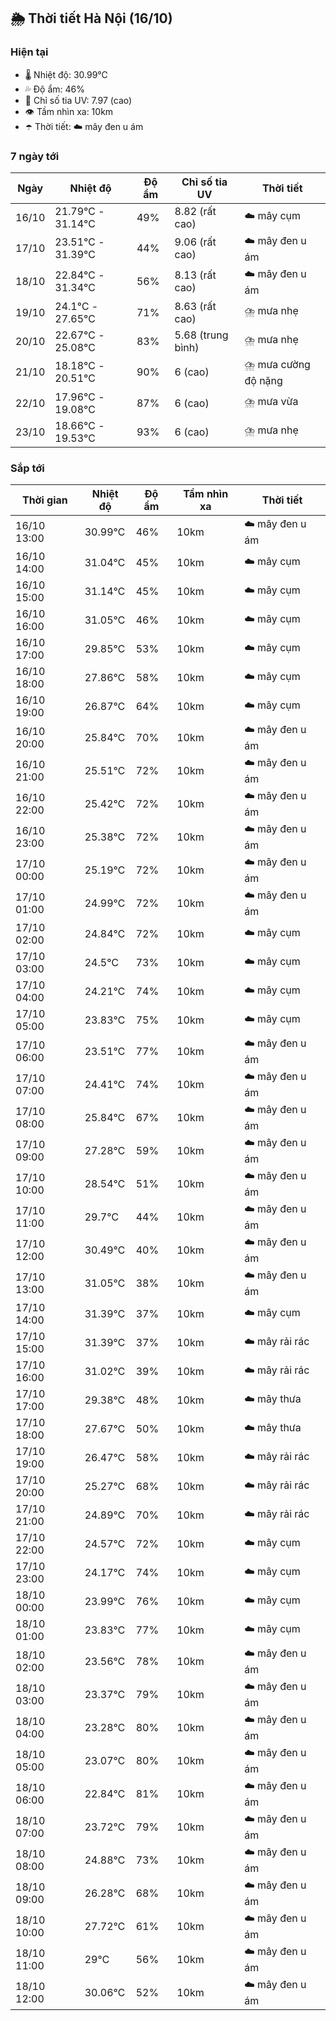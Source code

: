 ## 🌦️ Thời tiết Hà Nội (16/10)

### Hiện tại

- 🌡️ Nhiệt độ: 30.99℃
- 💦 Độ ẩm: 46%
- 🌟 Chỉ số tia UV: 7.97 (cao)
- 👁️ Tầm nhìn xa: 10km
- ☂️ Thời tiết: ☁️ mây đen u ám

### 7 ngày tới

| Ngày | Nhiệt độ | Độ ẩm | Chỉ số tia UV | Thời tiết |
| --- | --- | --- | --- | --- |
| 16/10 | 21.79℃ - 31.14℃ | 49% | 8.82 (rất cao) | ☁️ mây cụm |
| 17/10 | 23.51℃ - 31.39℃ | 44% | 9.06 (rất cao) | ☁️ mây đen u ám |
| 18/10 | 22.84℃ - 31.34℃ | 56% | 8.13 (rất cao) | ☁️ mây đen u ám |
| 19/10 | 24.1℃ - 27.65℃ | 71% | 8.63 (rất cao) | ⛈️ mưa nhẹ |
| 20/10 | 22.67℃ - 25.08℃ | 83% | 5.68 (trung bình) | ⛈️ mưa nhẹ |
| 21/10 | 18.18℃ - 20.51℃ | 90% | 6 (cao) | ⛈️ mưa cường độ nặng |
| 22/10 | 17.96℃ - 19.08℃ | 87% | 6 (cao) | ⛈️ mưa vừa |
| 23/10 | 18.66℃ - 19.53℃ | 93% | 6 (cao) | ⛈️ mưa nhẹ |

### Sắp tới

| Thời gian | Nhiệt độ | Độ ẩm | Tầm nhìn xa | Thời tiết |
| --- | --- | --- | --- | --- |
| 16/10 13:00 | 30.99℃ | 46% | 10km | ☁️ mây đen u ám |
| 16/10 14:00 | 31.04℃ | 45% | 10km | ☁️ mây cụm |
| 16/10 15:00 | 31.14℃ | 45% | 10km | ☁️ mây cụm |
| 16/10 16:00 | 31.05℃ | 46% | 10km | ☁️ mây cụm |
| 16/10 17:00 | 29.85℃ | 53% | 10km | ☁️ mây cụm |
| 16/10 18:00 | 27.86℃ | 58% | 10km | ☁️ mây cụm |
| 16/10 19:00 | 26.87℃ | 64% | 10km | ☁️ mây cụm |
| 16/10 20:00 | 25.84℃ | 70% | 10km | ☁️ mây đen u ám |
| 16/10 21:00 | 25.51℃ | 72% | 10km | ☁️ mây đen u ám |
| 16/10 22:00 | 25.42℃ | 72% | 10km | ☁️ mây đen u ám |
| 16/10 23:00 | 25.38℃ | 72% | 10km | ☁️ mây đen u ám |
| 17/10 00:00 | 25.19℃ | 72% | 10km | ☁️ mây đen u ám |
| 17/10 01:00 | 24.99℃ | 72% | 10km | ☁️ mây đen u ám |
| 17/10 02:00 | 24.84℃ | 72% | 10km | ☁️ mây cụm |
| 17/10 03:00 | 24.5℃ | 73% | 10km | ☁️ mây cụm |
| 17/10 04:00 | 24.21℃ | 74% | 10km | ☁️ mây cụm |
| 17/10 05:00 | 23.83℃ | 75% | 10km | ☁️ mây cụm |
| 17/10 06:00 | 23.51℃ | 77% | 10km | ☁️ mây đen u ám |
| 17/10 07:00 | 24.41℃ | 74% | 10km | ☁️ mây đen u ám |
| 17/10 08:00 | 25.84℃ | 67% | 10km | ☁️ mây đen u ám |
| 17/10 09:00 | 27.28℃ | 59% | 10km | ☁️ mây đen u ám |
| 17/10 10:00 | 28.54℃ | 51% | 10km | ☁️ mây đen u ám |
| 17/10 11:00 | 29.7℃ | 44% | 10km | ☁️ mây đen u ám |
| 17/10 12:00 | 30.49℃ | 40% | 10km | ☁️ mây đen u ám |
| 17/10 13:00 | 31.05℃ | 38% | 10km | ☁️ mây đen u ám |
| 17/10 14:00 | 31.39℃ | 37% | 10km | ☁️ mây cụm |
| 17/10 15:00 | 31.39℃ | 37% | 10km | ☁️ mây rải rác |
| 17/10 16:00 | 31.02℃ | 39% | 10km | ☁️ mây rải rác |
| 17/10 17:00 | 29.38℃ | 48% | 10km | ☁️ mây thưa |
| 17/10 18:00 | 27.67℃ | 50% | 10km | ☁️ mây thưa |
| 17/10 19:00 | 26.47℃ | 58% | 10km | ☁️ mây rải rác |
| 17/10 20:00 | 25.27℃ | 68% | 10km | ☁️ mây rải rác |
| 17/10 21:00 | 24.89℃ | 70% | 10km | ☁️ mây rải rác |
| 17/10 22:00 | 24.57℃ | 72% | 10km | ☁️ mây cụm |
| 17/10 23:00 | 24.17℃ | 74% | 10km | ☁️ mây cụm |
| 18/10 00:00 | 23.99℃ | 76% | 10km | ☁️ mây cụm |
| 18/10 01:00 | 23.83℃ | 77% | 10km | ☁️ mây cụm |
| 18/10 02:00 | 23.56℃ | 78% | 10km | ☁️ mây đen u ám |
| 18/10 03:00 | 23.37℃ | 79% | 10km | ☁️ mây đen u ám |
| 18/10 04:00 | 23.28℃ | 80% | 10km | ☁️ mây đen u ám |
| 18/10 05:00 | 23.07℃ | 80% | 10km | ☁️ mây đen u ám |
| 18/10 06:00 | 22.84℃ | 81% | 10km | ☁️ mây đen u ám |
| 18/10 07:00 | 23.72℃ | 79% | 10km | ☁️ mây đen u ám |
| 18/10 08:00 | 24.88℃ | 73% | 10km | ☁️ mây đen u ám |
| 18/10 09:00 | 26.28℃ | 68% | 10km | ☁️ mây đen u ám |
| 18/10 10:00 | 27.72℃ | 61% | 10km | ☁️ mây đen u ám |
| 18/10 11:00 | 29℃ | 56% | 10km | ☁️ mây đen u ám |
| 18/10 12:00 | 30.06℃ | 52% | 10km | ☁️ mây đen u ám |
